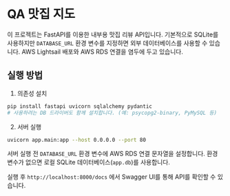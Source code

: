 # QA 맛집 지도

이 프로젝트는 FastAPI를 이용한 내부용 맛집 리뷰 API입니다. 기본적으로 SQLite를 사용하지만 `DATABASE_URL` 환경 변수를 지정하면 외부 데이터베이스를 사용할 수 있습니다. AWS Lightsail 배포와 AWS RDS 연결을 염두에 두고 있습니다.

## 실행 방법

1. 의존성 설치

```bash
pip install fastapi uvicorn sqlalchemy pydantic
# 사용하려는 DB 드라이버도 함께 설치합니다. (예: psycopg2-binary, PyMySQL 등)
```

2. 서버 실행

```bash
uvicorn app.main:app --host 0.0.0.0 --port 80
```

서버 실행 전 `DATABASE_URL` 환경 변수에 AWS RDS 연결 문자열을 설정합니다. 환경 변수가 없으면 로컬 SQLite 데이터베이스(`app.db`)를 사용합니다.

실행 후 `http://localhost:8000/docs` 에서 Swagger UI를 통해 API를 확인할 수 있습니다.
